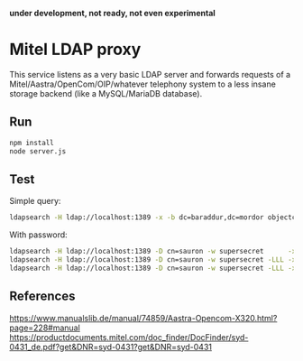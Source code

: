 **under development, not ready, not even experimental**

# Mitel LDAP proxy
This service listens as a very basic LDAP server and forwards requests of a Mitel/Aastra/OpenCom/OIP/whatever telephony
system to a less insane storage backend (like a MySQL/MariaDB database).

## Run
```bash
npm install
node server.js
```

## Test
Simple query:
```bash
ldapsearch -H ldap://localhost:1389 -x -b dc=baraddur,dc=mordor objectclass=*
```

With password:
```bash
ldapsearch -H ldap://localhost:1389 -D cn=sauron -w supersecret      -x -b dc=baraddur,dc=mordor objectclass=*
ldapsearch -H ldap://localhost:1389 -D cn=sauron -w supersecret -LLL -x -b dc=baraddur,dc=mordor objectclass=*
ldapsearch -H ldap://localhost:1389 -D cn=sauron -w supersecret -LLL -x -b dc=baraddur,dc=mordor
```

## References
<https://www.manualslib.de/manual/74859/Aastra-Opencom-X320.html?page=228#manual>
<https://productdocuments.mitel.com/doc_finder/DocFinder/syd-0431_de.pdf?get&DNR=syd-0431?get&DNR=syd-0431>